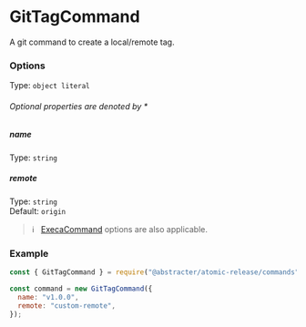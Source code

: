 # GitTagCommand

A git command to create a local/remote tag.

### Options

Type: `object literal`

###### Optional properties are denoted by *

##### name

Type: `string`  

##### remote

Type: `string`  
Default: `origin`

> :information_source: &nbsp; [ExecaCommand](execa-command.md) options are also applicable.

### Example

```js
const { GitTagCommand } = require("@abstracter/atomic-release/commands");

const command = new GitTagCommand({
  name: "v1.0.0",
  remote: "custom-remote",
});
```
